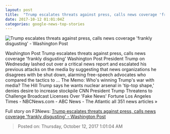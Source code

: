 ```yaml
---
layout: post
title:  "Trump escalates threats against press, calls news coverage 'frankly disgusting' - Washington Post"
date: 2017-10-12 01:01:04Z
categories: google-news-top-stories
---
```


![Trump escalates threats against press, calls news coverage 'frankly disgusting' - Washington Post](https://img.washingtonpost.com/rf/image_1484w/2010-2019/WashingtonPost/2017/10/11/National-Politics/Images/Trump-Broadcast_Licenses_97967-286db.jpg?t=20170517)

Washington Post Trump escalates threats against press, calls news coverage 'frankly disgusting' Washington Post President Trump on Wednesday lashed out over a critical news report and escalated his previous attacks on the media by suggesting that news organizations he disagrees with be shut down, alarming free-speech advocates who compared the tactics to ... The Memo: Who's winning Trump's war with media? The Hill Trump says he wants nuclear arsenal in 'tip-top shape,' denies desire to increase stockpile CNN President Trump Threatens to Challenge Broadcast Licenses Over 'Fake News' Fortune Los Angeles Times - NBCNews.com - ABC News - The Atlantic all 351 news articles »


Full story on F3News: [Trump escalates threats against press, calls news coverage 'frankly disgusting' - Washington Post](http://www.f3nws.com/n/YTvkmH)

> Posted on: Thursday, October 12, 2017 1:01:04 AM
